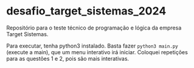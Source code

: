 # desafio_target_sistemas_2024
Repositório para o teste técnico de programação e lógica da empresa Target Sistemas.

Para executar, tenha python3 instalado. Basta fazer `python3 main.py` (execute a main), que um menu interativo irá iniciar. Coloquei repetições para as questões 1 e 2, pois são mais interativas.